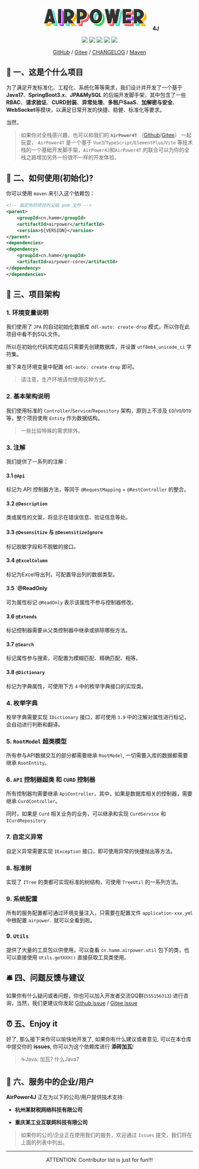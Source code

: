 <p align="center">
  <!--suppress HtmlRequiredAltAttribute -->
<img width="300" src="docs/img/airpower-bg.svg"/> <b>4J</b>
</p>

<p align="center">
  <img src="https://svg.hamm.cn?key=Lang&value=Java17&bg=green"/>
  <img src="https://svg.hamm.cn?key=Base&value=SpringBoot3"/>
  <img src="https://svg.hamm.cn?key=ORM&value=JPA"/>
  <img src="https://svg.hamm.cn?key=DB&value=MySQL"/>
  <img src="https://img.shields.io/maven-metadata/v.svg?label=Maven%20Central&metadataUrl=https%3A%2F%2Frepo1.maven.org%2Fmaven2%2Fcn%2Fhamm%2Fairpower%2Fmaven-metadata.xml"/>
</p>

<p align="center">
<a href="https://github.com/AirPowerTeam/AirPower4J">GitHub</a> / <a href="https://gitee.com/air-power/AirPower4J">Gitee</a> / <a href="./CHANGELOG.md">CHANGELOG</a> / <a href="https://central.sonatype.com/namespace/cn.hamm">Maven</a>
</p>

## 📖 一、这是个什么项目

为了满足开发标准化、工程化、系统化等等需求，我们设计并开发了一个基于 **Java17**、**SpringBoot3.x**、**JPA&MySQL**
的后端开发脚手架，其中包含了一些 **RBAC**、**请求验证**、**CURD封装**、**异常处理**、**多租户SaaS**、**加解密与安全**、
**WebSocket**等模块，以满足日常开发的快捷、稳健、标准化等要求。

当然，

> 如果你对全栈感兴趣，也可以和我们的 **`AirPower4T`**
> （[Github](https://github.com/AirPowerTeam/AirPower4T)/[Gitee](https://gitee.com/air-power/AirPower4T)） 一起玩耍，
`AirPower4T`
> 是一个基于 `Vue3`/`TypeScript`/`ElementPlus`/`Vite` 等技术栈的一个基础开发脚手架，`AirPower4J`和`AirPower4T`
> 的联合可以为你的全栈之路增加另外一份很不一样的开发体验。

## 🔑 二、如何使用(初始化)?

你可以使用 `maven` 来引入这个依赖包：

```xml
<!-- 指定你的项目的父级 pom 文件 -->
<parent>
    <groupId>cn.hamm</groupId>
    <artifactId>airpower</artifactId>
    <version>${VERSION}</version>
</parent>
<dependencies>
<dependency>
    <groupId>cn.hamm</groupId>
    <artifactId>airpower-core</artifactId>
</dependency>
</dependencies>
```

## 💐 三、项目架构

### 1. 环境变量说明

我们使用了 `JPA` 的自动初始化数据库 `ddl-auto: create-drop` 模式，所以你在此项目中看不到SQL文件。

所以在初始化代码库完成后只需要先创建数据库，并设置 `utf8mb4_unicode_ci` 字符集。

接下来在环境变量中配置 `ddl-auto: create-drop` 即可。

> 请注意，生产环境请勿使用这种方式。

### 2. 基本架构说明

我们使用标准的 `Controller`/`Service`/`Repository` 架构，原则上不涉及 `EO`/`VO`/`DTO` 等，整个项目使用 `Entity` 作为数据结构。

> 一些比较特殊的需求除外。

### 3. 注解

我们提供了一系列的注解：

#### 3.1 ``@Api``

标记为 API 控制器方法，等同于 `@RequestMapping` + `@RestController` 的整合。

#### 3.2 `@Description`

类或属性的文案，将显示在错误信息、验证信息等处。

#### 3.3 `@Desensitize` 与 `@DesensitizeIgnore`

标记脱敏字段和不脱敏的接口。

#### 3.4 `@ExcelColumn`

标记为Excel导出列，可配置导出列的数据类型。

#### 3.5 `@ReadOnly

可为属性标记 `@ReadOnly` 表示该属性不参与控制器修改。

#### 3.6 `@Extends`

标记控制器需要从父类控制器中继承或排除哪些方法。

#### 3.7 `@Search`

标记属性参与搜索，可配置为模糊匹配、精确匹配、相等。

#### 3.8 `@Dictionary`

标记为字典属性，可使用下方 `4` 中的枚举字典接口的实现类。

### 4. 枚举字典

枚举字典需要实现 `IDictionary` 接口，即可使用 `3.9` 中的注解对属性进行标记，会自动进行判断和翻译。

### 5. `RootModel` 超类模型

所有参与API数据交互的部分都需要继承 `RootModel`, 一切需要入库的数据都需要继承 `RootEntity`。

### 6. `API` 控制器超类 和 `CURD` 控制器

所有控制器均需要继承 `ApiController`，其中，如果是数据库相关的控制器，需要继承 `CurdController`。

同时，如果是 `Curd` 相关业务的业务，可以继承和实现 `CurdService` 和 `ICurdRepository`

### 7. 自定义异常

自定义异常需要实现 `IException` 接口，即可使用异常的快捷抛出等方法。

### 8. 标准树

实现了 `ITree` 的类都可实现标准的树结构，可使用 `TreeUtil` 的一系列方法。

### 9. 系统配置

所有的服务配置都可通过环境变量注入，只需要在配置文件 `application-xxx.yml` 中根配置 `airpower.` 就可以全看到啦。

### 9. `Utils`

提供了大量的工具包以供使用，可以查看 `cn.hamm.airpower.util` 包下的类，也可以直接使用 `Utils.getXXX()` 直接获取工具类使用。

## 🛎 四、问题反馈与建议

如果你有什么疑问或者问题，你也可以加入开发者交流QQ群(```555156313```)
进行咨询，当然，我们更建议你发起 [Github issue](https://github.com/AirPowerTeam/AirPower4J/issues/new) / [Gitee issue](https://gitee.com/air-power/AirPower4J/issues/new)

## ⏰ 五、Enjoy it

好了, 那么接下来你可以愉快地开发了, 如果你有什么建议或者意见, 可以在本仓库中提交你的 **issues**, 你可以为这个依赖库进行
**添砖加瓦**!

> ☕️Java: 加瓦? 什么Java?

## 🎱 六、服务中的企业/用户

**AirPower4J** 正在为以下的公司/用户提供技术支持:

- **杭州某财税网络科技有限公司**

- **重庆某工业互联网科技有限公司**

> 如果你的公司/企业正在使用我们的服务，欢迎通过 `Issues` 提交，我们将在上面的列表中列出。

---

<p align="center">
ATTENTION: Contributor list is just for fun!!!
</p>
